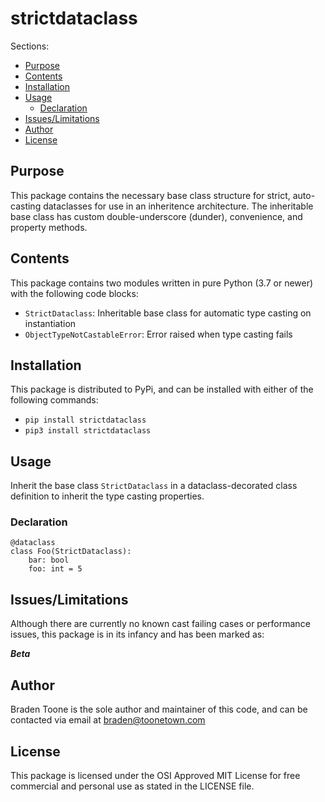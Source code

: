 # strictdataclass

Sections:

- [Purpose](#purpose)
- [Contents](#contents)
- [Installation](#installation)
- [Usage](#usage)
    - [Declaration](#declaration)
- [Issues/Limitations](#issueslimitations)
- [Author](#author)
- [License](#license)

## Purpose

This package contains the necessary base class structure for strict,
auto-casting dataclasses for use in an inheritence architecture.
The inheritable base class has custom double-underscore (dunder),
convenience, and property methods.

## Contents

This package contains two modules written in pure Python (3.7 or newer)
with the following code blocks:

- `StrictDataclass`: Inheritable base class for automatic type casting 
on instantiation
- `ObjectTypeNotCastableError`: Error raised when type casting fails

## Installation

This package is distributed to PyPi, and can be installed with either
of the following commands:

- `pip install strictdataclass`
- `pip3 install strictdataclass`

## Usage

Inherit the base class `StrictDataclass` in a dataclass-decorated 
class definition to inherit the type casting properties.

### Declaration

    @dataclass
    class Foo(StrictDataclass):
        bar: bool
        foo: int = 5

## Issues/Limitations

Although there are currently no known cast failing cases or 
performance issues, this package is in its infancy and has been marked
as:

***Beta***

## Author

Braden Toone is the sole author and maintainer of this code, and can
be contacted via email at braden@toonetown.com

## License

This package is licensed under the OSI Approved MIT License for free
commercial and personal use as stated in the LICENSE file.
